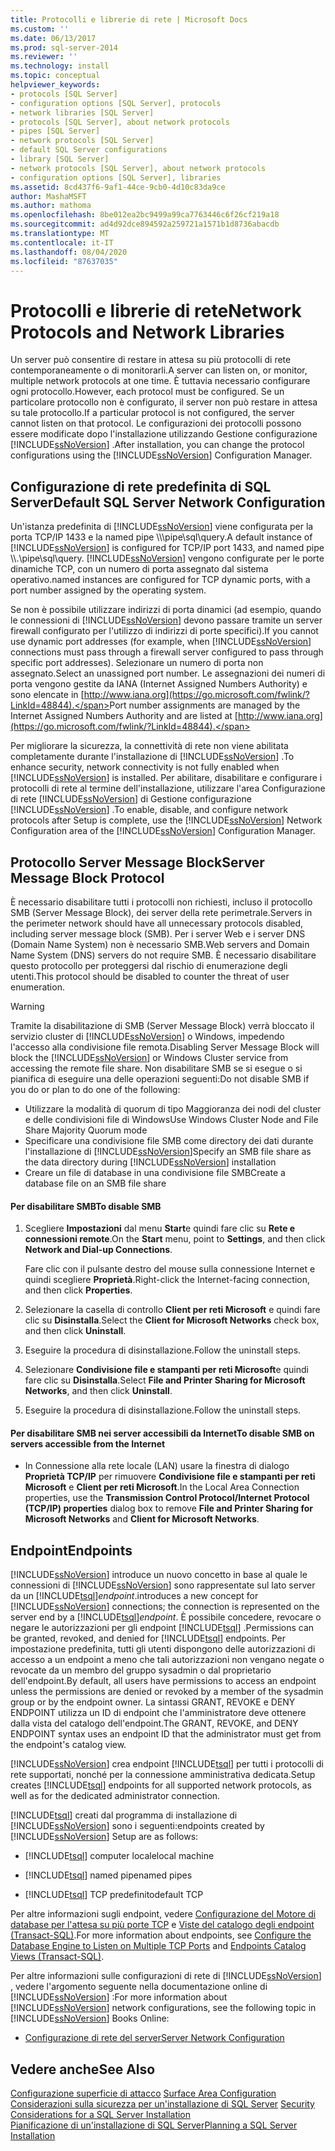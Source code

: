 ```yaml
---
title: Protocolli e librerie di rete | Microsoft Docs
ms.custom: ''
ms.date: 06/13/2017
ms.prod: sql-server-2014
ms.reviewer: ''
ms.technology: install
ms.topic: conceptual
helpviewer_keywords:
- protocols [SQL Server]
- configuration options [SQL Server], protocols
- network libraries [SQL Server]
- protocols [SQL Server], about network protocols
- pipes [SQL Server]
- network protocols [SQL Server]
- default SQL Server configurations
- library [SQL Server]
- network protocols [SQL Server], about network protocols
- configuration options [SQL Server], libraries
ms.assetid: 8cd437f6-9af1-44ce-9cb0-4d10c83da9ce
author: MashaMSFT
ms.author: mathoma
ms.openlocfilehash: 8be012ea2bc9499a99ca7763446c6f26cf219a18
ms.sourcegitcommit: ad4d92dce894592a259721a1571b1d8736abacdb
ms.translationtype: MT
ms.contentlocale: it-IT
ms.lasthandoff: 08/04/2020
ms.locfileid: "87637035"
---
```

# <a name="network-protocols-and-network-libraries"></a><span data-ttu-id="24f2f-102">Protocolli e librerie di rete</span><span class="sxs-lookup"><span data-stu-id="24f2f-102">Network Protocols and Network Libraries</span></span>
  <span data-ttu-id="24f2f-103">Un server può consentire di restare in attesa su più protocolli di rete contemporaneamente o di monitorarli.</span><span class="sxs-lookup"><span data-stu-id="24f2f-103">A server can listen on, or monitor, multiple network protocols at one time.</span></span> <span data-ttu-id="24f2f-104">È tuttavia necessario configurare ogni protocollo.</span><span class="sxs-lookup"><span data-stu-id="24f2f-104">However, each protocol must be configured.</span></span> <span data-ttu-id="24f2f-105">Se un particolare protocollo non è configurato, il server non può restare in attesa su tale protocollo.</span><span class="sxs-lookup"><span data-stu-id="24f2f-105">If a particular protocol is not configured, the server cannot listen on that protocol.</span></span> <span data-ttu-id="24f2f-106">Le configurazioni dei protocolli possono essere modificate dopo l'installazione utilizzando Gestione configurazione [!INCLUDE[ssNoVersion](../../includes/ssnoversion-md.md)] .</span><span class="sxs-lookup"><span data-stu-id="24f2f-106">After installation, you can change the protocol configurations using the [!INCLUDE[ssNoVersion](../../includes/ssnoversion-md.md)] Configuration Manager.</span></span>  
  
## <a name="default-sql-server-network-configuration"></a><span data-ttu-id="24f2f-107">Configurazione di rete predefinita di SQL Server</span><span class="sxs-lookup"><span data-stu-id="24f2f-107">Default SQL Server Network Configuration</span></span>  
 <span data-ttu-id="24f2f-108">Un'istanza predefinita di [!INCLUDE[ssNoVersion](../../includes/ssnoversion-md.md)] viene configurata per la porta TCP/IP 1433 e la named pipe \\\\\pipe\sql\query.</span><span class="sxs-lookup"><span data-stu-id="24f2f-108">A default instance of [!INCLUDE[ssNoVersion](../../includes/ssnoversion-md.md)] is configured for TCP/IP port 1433, and named pipe \\\\.\pipe\sql\query.</span></span> [!INCLUDE[ssNoVersion](../../includes/ssnoversion-md.md)] <span data-ttu-id="24f2f-109">vengono configurate per le porte dinamiche TCP, con un numero di porta assegnato dal sistema operativo.</span><span class="sxs-lookup"><span data-stu-id="24f2f-109">named instances are configured for TCP dynamic ports, with a port number assigned by the operating system.</span></span>  
  
 <span data-ttu-id="24f2f-110">Se non è possibile utilizzare indirizzi di porta dinamici (ad esempio, quando le connessioni di [!INCLUDE[ssNoVersion](../../includes/ssnoversion-md.md)] devono passare tramite un server firewall configurato per l'utilizzo di indirizzi di porte specifici).</span><span class="sxs-lookup"><span data-stu-id="24f2f-110">If you cannot use dynamic port addresses (for example, when [!INCLUDE[ssNoVersion](../../includes/ssnoversion-md.md)] connections must pass through a firewall server configured to pass through specific port addresses).</span></span> <span data-ttu-id="24f2f-111">Selezionare un numero di porta non assegnato.</span><span class="sxs-lookup"><span data-stu-id="24f2f-111">Select an unassigned port number.</span></span> <span data-ttu-id="24f2f-112">Le assegnazioni dei numeri di porta vengono gestite da IANA (Internet Assigned Numbers Authority) e sono elencate in [http://www.iana.org](https://go.microsoft.com/fwlink/?LinkId=48844).</span><span class="sxs-lookup"><span data-stu-id="24f2f-112">Port number assignments are managed by the Internet Assigned Numbers Authority and are listed at [http://www.iana.org](https://go.microsoft.com/fwlink/?LinkId=48844).</span></span>  
  
 <span data-ttu-id="24f2f-113">Per migliorare la sicurezza, la connettività di rete non viene abilitata completamente durante l'installazione di [!INCLUDE[ssNoVersion](../../includes/ssnoversion-md.md)] .</span><span class="sxs-lookup"><span data-stu-id="24f2f-113">To enhance security, network connectivity is not fully enabled when [!INCLUDE[ssNoVersion](../../includes/ssnoversion-md.md)] is installed.</span></span> <span data-ttu-id="24f2f-114">Per abilitare, disabilitare e configurare i protocolli di rete al termine dell'installazione, utilizzare l'area Configurazione di rete [!INCLUDE[ssNoVersion](../../includes/ssnoversion-md.md)] di Gestione configurazione [!INCLUDE[ssNoVersion](../../includes/ssnoversion-md.md)] .</span><span class="sxs-lookup"><span data-stu-id="24f2f-114">To enable, disable, and configure network protocols after Setup is complete, use the [!INCLUDE[ssNoVersion](../../includes/ssnoversion-md.md)] Network Configuration area of the [!INCLUDE[ssNoVersion](../../includes/ssnoversion-md.md)] Configuration Manager.</span></span>  
  
## <a name="server-message-block-protocol"></a><span data-ttu-id="24f2f-115">Protocollo Server Message Block</span><span class="sxs-lookup"><span data-stu-id="24f2f-115">Server Message Block Protocol</span></span>  
 <span data-ttu-id="24f2f-116">È necessario disabilitare tutti i protocolli non richiesti, incluso il protocollo SMB (Server Message Block), dei server della rete perimetrale.</span><span class="sxs-lookup"><span data-stu-id="24f2f-116">Servers in the perimeter network should have all unnecessary protocols disabled, including server message block (SMB).</span></span> <span data-ttu-id="24f2f-117">Per i server Web e i server DNS (Domain Name System) non è necessario SMB.</span><span class="sxs-lookup"><span data-stu-id="24f2f-117">Web servers and Domain Name System (DNS) servers do not require SMB.</span></span> <span data-ttu-id="24f2f-118">È necessario disabilitare questo protocollo per proteggersi dal rischio di enumerazione degli utenti.</span><span class="sxs-lookup"><span data-stu-id="24f2f-118">This protocol should be disabled to counter the threat of user enumeration.</span></span>  
  
> [!WARNING]
>  <span data-ttu-id="24f2f-119">Tramite la disabilitazione di SMB (Server Message Block) verrà bloccato il servizio cluster di [!INCLUDE[ssNoVersion](../../includes/ssnoversion-md.md)] o Windows, impedendo l'accesso alla condivisione file remota.</span><span class="sxs-lookup"><span data-stu-id="24f2f-119">Disabling Server Message Block will block the [!INCLUDE[ssNoVersion](../../includes/ssnoversion-md.md)] or Windows Cluster service from accessing the remote file share.</span></span> <span data-ttu-id="24f2f-120">Non disabilitare SMB se si esegue o si pianifica di eseguire una delle operazioni seguenti:</span><span class="sxs-lookup"><span data-stu-id="24f2f-120">Do not disable SMB if you do or plan to do one of the following:</span></span>  
> 
>  -   <span data-ttu-id="24f2f-121">Utilizzare la modalità di quorum di tipo Maggioranza dei nodi del cluster e delle condivisioni file di Windows</span><span class="sxs-lookup"><span data-stu-id="24f2f-121">Use Windows Cluster Node and File Share Majority Quorum mode</span></span>  
> -   <span data-ttu-id="24f2f-122">Specificare una condivisione file SMB come directory dei dati durante l'installazione di [!INCLUDE[ssNoVersion](../../includes/ssnoversion-md.md)]</span><span class="sxs-lookup"><span data-stu-id="24f2f-122">Specify an SMB file share as the data directory during [!INCLUDE[ssNoVersion](../../includes/ssnoversion-md.md)] installation</span></span>  
> -   <span data-ttu-id="24f2f-123">Creare un file di database in una condivisione file SMB</span><span class="sxs-lookup"><span data-stu-id="24f2f-123">Create a database file on an SMB file share</span></span>  
  
#### <a name="to-disable-smb"></a><span data-ttu-id="24f2f-124">Per disabilitare SMB</span><span class="sxs-lookup"><span data-stu-id="24f2f-124">To disable SMB</span></span>  
  
1.  <span data-ttu-id="24f2f-125">Scegliere **Impostazioni** dal menu **Start**e quindi fare clic su **Rete e connessioni remote**.</span><span class="sxs-lookup"><span data-stu-id="24f2f-125">On the **Start** menu, point to **Settings**, and then click **Network and Dial-up Connections**.</span></span>  
  
     <span data-ttu-id="24f2f-126">Fare clic con il pulsante destro del mouse sulla connessione Internet e quindi scegliere **Proprietà**.</span><span class="sxs-lookup"><span data-stu-id="24f2f-126">Right-click the Internet-facing connection, and then click **Properties**.</span></span>  
  
2.  <span data-ttu-id="24f2f-127">Selezionare la casella di controllo **Client per reti Microsoft** e quindi fare clic su **Disinstalla**.</span><span class="sxs-lookup"><span data-stu-id="24f2f-127">Select the **Client for Microsoft Networks** check box, and then click **Uninstall**.</span></span>  
  
3.  <span data-ttu-id="24f2f-128">Eseguire la procedura di disinstallazione.</span><span class="sxs-lookup"><span data-stu-id="24f2f-128">Follow the uninstall steps.</span></span>  
  
4.  <span data-ttu-id="24f2f-129">Selezionare **Condivisione file e stampanti per reti Microsoft**e quindi fare clic su **Disinstalla**.</span><span class="sxs-lookup"><span data-stu-id="24f2f-129">Select **File and Printer Sharing for Microsoft Networks**, and then click **Uninstall**.</span></span>  
  
5.  <span data-ttu-id="24f2f-130">Eseguire la procedura di disinstallazione.</span><span class="sxs-lookup"><span data-stu-id="24f2f-130">Follow the uninstall steps.</span></span>  
  
#### <a name="to-disable-smb-on-servers-accessible-from-the-internet"></a><span data-ttu-id="24f2f-131">Per disabilitare SMB nei server accessibili da Internet</span><span class="sxs-lookup"><span data-stu-id="24f2f-131">To disable SMB on servers accessible from the Internet</span></span>  
  
-   <span data-ttu-id="24f2f-132">In Connessione alla rete locale (LAN) usare la finestra di dialogo **Proprietà TCP/IP** per rimuovere **Condivisione file e stampanti per reti Microsoft** e **Client per reti Microsoft**.</span><span class="sxs-lookup"><span data-stu-id="24f2f-132">In the Local Area Connection properties, use the **Transmission Control Protocol/Internet Protocol (TCP/IP) properties** dialog box to remove **File and Printer Sharing for Microsoft Networks** and **Client for Microsoft Networks**.</span></span>  
  
## <a name="endpoints"></a><span data-ttu-id="24f2f-133">Endpoint</span><span class="sxs-lookup"><span data-stu-id="24f2f-133">Endpoints</span></span>  
 [!INCLUDE[ssNoVersion](../../includes/ssnoversion-md.md)] <span data-ttu-id="24f2f-134">introduce un nuovo concetto in base al quale le connessioni di [!INCLUDE[ssNoVersion](../../includes/ssnoversion-md.md)] sono rappresentate sul lato server da un [!INCLUDE[tsql](../../includes/tsql-md.md)]*endpoint*.</span><span class="sxs-lookup"><span data-stu-id="24f2f-134">introduces a new concept for [!INCLUDE[ssNoVersion](../../includes/ssnoversion-md.md)] connections; the connection is represented on the server end by a [!INCLUDE[tsql](../../includes/tsql-md.md)]*endpoint*.</span></span> <span data-ttu-id="24f2f-135">È possibile concedere, revocare o negare le autorizzazioni per gli endpoint [!INCLUDE[tsql](../../includes/tsql-md.md)] .</span><span class="sxs-lookup"><span data-stu-id="24f2f-135">Permissions can be granted, revoked, and denied for [!INCLUDE[tsql](../../includes/tsql-md.md)] endpoints.</span></span> <span data-ttu-id="24f2f-136">Per impostazione predefinita, tutti gli utenti dispongono delle autorizzazioni di accesso a un endpoint a meno che tali autorizzazioni non vengano negate o revocate da un membro del gruppo sysadmin o dal proprietario dell'endpoint.</span><span class="sxs-lookup"><span data-stu-id="24f2f-136">By default, all users have permissions to access an endpoint unless the permissions are denied or revoked by a member of the sysadmin group or by the endpoint owner.</span></span> <span data-ttu-id="24f2f-137">La sintassi GRANT, REVOKE e DENY ENDPOINT utilizza un ID di endpoint che l'amministratore deve ottenere dalla vista del catalogo dell'endpoint.</span><span class="sxs-lookup"><span data-stu-id="24f2f-137">The GRANT, REVOKE, and DENY ENDPOINT syntax uses an endpoint ID that the administrator must get from the endpoint's catalog view.</span></span>  
  
 [!INCLUDE[ssNoVersion](../../includes/ssnoversion-md.md)] <span data-ttu-id="24f2f-138">crea endpoint [!INCLUDE[tsql](../../includes/tsql-md.md)] per tutti i protocolli di rete supportati, nonché per la connessione amministrativa dedicata.</span><span class="sxs-lookup"><span data-stu-id="24f2f-138">Setup creates [!INCLUDE[tsql](../../includes/tsql-md.md)] endpoints for all supported network protocols, as well as for the dedicated administrator connection.</span></span>  
  
 [!INCLUDE[tsql](../../includes/tsql-md.md)] <span data-ttu-id="24f2f-139">creati dal programma di installazione di [!INCLUDE[ssNoVersion](../../includes/ssnoversion-md.md)] sono i seguenti:</span><span class="sxs-lookup"><span data-stu-id="24f2f-139">endpoints created by [!INCLUDE[ssNoVersion](../../includes/ssnoversion-md.md)] Setup are as follows:</span></span>  
  
-   [!INCLUDE[tsql](../../includes/tsql-md.md)] <span data-ttu-id="24f2f-140">computer locale</span><span class="sxs-lookup"><span data-stu-id="24f2f-140">local machine</span></span>  
  
-   [!INCLUDE[tsql](../../includes/tsql-md.md)] <span data-ttu-id="24f2f-141">named pipe</span><span class="sxs-lookup"><span data-stu-id="24f2f-141">named pipes</span></span>  
  
-   [!INCLUDE[tsql](../../includes/tsql-md.md)] <span data-ttu-id="24f2f-142">TCP predefinito</span><span class="sxs-lookup"><span data-stu-id="24f2f-142">default TCP</span></span>  
  
 <span data-ttu-id="24f2f-143">Per altre informazioni sugli endpoint, vedere [Configurazione del Motore di database per l'attesa su più porte TCP](../../database-engine/configure-windows/configure-the-database-engine-to-listen-on-multiple-tcp-ports.md) e [Viste del catalogo degli endpoint &#40;Transact-SQL&#41;](/sql/relational-databases/system-catalog-views/endpoints-catalog-views-transact-sql).</span><span class="sxs-lookup"><span data-stu-id="24f2f-143">For more information about endpoints, see [Configure the Database Engine to Listen on Multiple TCP Ports](../../database-engine/configure-windows/configure-the-database-engine-to-listen-on-multiple-tcp-ports.md) and [Endpoints Catalog Views &#40;Transact-SQL&#41;](/sql/relational-databases/system-catalog-views/endpoints-catalog-views-transact-sql).</span></span>  
  
 <span data-ttu-id="24f2f-144">Per altre informazioni sulle configurazioni di rete di [!INCLUDE[ssNoVersion](../../includes/ssnoversion-md.md)] , vedere l'argomento seguente nella documentazione online di [!INCLUDE[ssNoVersion](../../includes/ssnoversion-md.md)] :</span><span class="sxs-lookup"><span data-stu-id="24f2f-144">For more information about [!INCLUDE[ssNoVersion](../../includes/ssnoversion-md.md)] network configurations, see the following topic in [!INCLUDE[ssNoVersion](../../includes/ssnoversion-md.md)] Books Online:</span></span>  
  
-   [<span data-ttu-id="24f2f-145">Configurazione di rete del server</span><span class="sxs-lookup"><span data-stu-id="24f2f-145">Server Network Configuration</span></span>](../../database-engine/configure-windows/server-network-configuration.md)  
  
## <a name="see-also"></a><span data-ttu-id="24f2f-146">Vedere anche</span><span class="sxs-lookup"><span data-stu-id="24f2f-146">See Also</span></span>  
 <span data-ttu-id="24f2f-147">[Configurazione superficie di attacco](../../relational-databases/security/surface-area-configuration.md) </span><span class="sxs-lookup"><span data-stu-id="24f2f-147">[Surface Area Configuration](../../relational-databases/security/surface-area-configuration.md) </span></span>  
 <span data-ttu-id="24f2f-148">[Considerazioni sulla sicurezza per un'installazione di SQL Server](../../../2014/sql-server/install/security-considerations-for-a-sql-server-installation.md) </span><span class="sxs-lookup"><span data-stu-id="24f2f-148">[Security Considerations for a SQL Server Installation](../../../2014/sql-server/install/security-considerations-for-a-sql-server-installation.md) </span></span>  
 [<span data-ttu-id="24f2f-149">Pianificazione di un'installazione di SQL Server</span><span class="sxs-lookup"><span data-stu-id="24f2f-149">Planning a SQL Server Installation</span></span>](../../../2014/sql-server/install/planning-a-sql-server-installation.md)  
  
  
